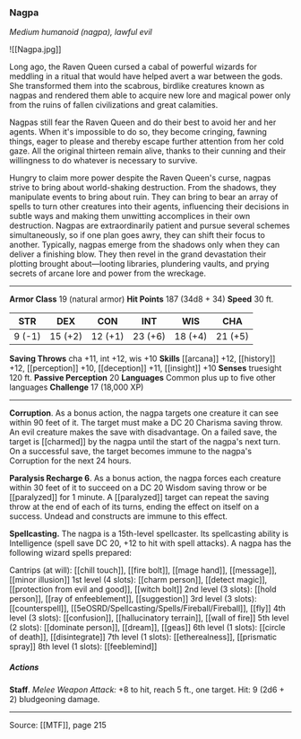 ### Nagpa
_Medium humanoid (nagpa), lawful evil_

![[Nagpa.jpg]]

Long ago, the Raven Queen cursed a cabal of powerful wizards for meddling in a ritual that would have helped avert a war between the gods. She transformed them into the scabrous, birdlike creatures known as nagpas and rendered them able to acquire new lore and magical power only from the ruins of fallen civilizations and great calamities.

Nagpas still fear the Raven Queen and do their best to avoid her and her agents. When it's impossible to do so, they become cringing, fawning things, eager to please and thereby escape further attention from her cold gaze. All the original thirteen remain alive, thanks to their cunning and their willingness to do whatever is necessary to survive.

Hungry to claim more power despite the Raven Queen's curse, nagpas strive to bring about world-shaking destruction. From the shadows, they manipulate events to bring about ruin. They can bring to bear an array of spells to turn other creatures into their agents, influencing their decisions in subtle ways and making them unwitting accomplices in their own destruction. Nagpas are extraordinarily patient and pursue several schemes simultaneously, so if one plan goes awry, they can shift their focus to another. Typically, nagpas emerge from the shadows only when they can deliver a finishing blow. They then revel in the grand devastation their plotting brought about—looting libraries, plundering vaults, and prying secrets of arcane lore and power from the wreckage.



---

**Armor Class** 19 (natural armor)
**Hit Points** 187 (34d8 + 34)
**Speed** 30 ft.

| STR     | DEX     | CON     | INT     | WIS     | CHA     |
|---------|---------|---------|---------|---------|---------|
| 9 (-1) | 15 (+2) | 12 (+1) | 23 (+6) | 18 (+4) | 21 (+5) |

**Saving Throws** cha +11, int +12, wis +10
**Skills** [[arcana]] +12, [[history]] +12, [[perception]] +10, [[deception]] +11, [[insight]] +10
**Senses** truesight 120 ft.
**Passive Perception** 20
**Languages** Common plus up to five other languages
**Challenge** 17 (18,000 XP)

---

**Corruption**. As a bonus action, the nagpa targets one creature it can see within 90 feet of it. The target must make a DC 20 Charisma saving throw. An evil creature makes the save with disadvantage. On a failed save, the target is [[charmed]] by the nagpa until the start of the nagpa's next turn. On a successful save, the target becomes immune to the nagpa's Corruption for the next 24 hours.

**Paralysis Recharge 6**. As a bonus action, the nagpa forces each creature within 30 feet of it to succeed on a DC 20 Wisdom saving throw or be [[paralyzed]] for 1 minute. A [[paralyzed]] target can repeat the saving throw at the end of each of its turns, ending the effect on itself on a success. Undead and constructs are immune to this effect.

**Spellcasting.** The nagpa is a 15th-level spellcaster. Its spellcasting ability is Intelligence (spell save DC 20, +12 to hit with spell attacks). A nagpa has the following wizard spells prepared:

Cantrips (at will): [[chill touch]], [[fire bolt]], [[mage hand]], [[message]], [[minor illusion]]
1st level (4 slots): [[charm person]], [[detect magic]], [[protection from evil and good]], [[witch bolt]]
2nd level (3 slots): [[hold person]], [[ray of enfeeblement]], [[suggestion]]
3rd level (3 slots): [[counterspell]], [[5eOSRD/Spellcasting/Spells/Fireball/Fireball]], [[fly]]
4th level (3 slots): [[confusion]], [[hallucinatory terrain]], [[wall of fire]]
5th level (2 slots): [[dominate person]], [[dream]], [[geas]]
6th level (1 slots): [[circle of death]], [[disintegrate]]
7th level (1 slots): [[etherealness]], [[prismatic spray]]
8th level (1 slots): [[feeblemind]]

##### Actions
**Staff**. _Melee Weapon Attack:_ +8 to hit, reach 5 ft., one target. Hit: 9 (2d6 + 2) bludgeoning damage.


---

Source: [[MTF]], page 215